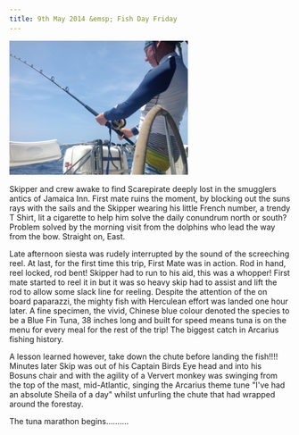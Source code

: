 ```yaml
---
title: 9th May 2014 &emsp; Fish Day Friday
---
```

<img class="medium-img" src="/img/fish-day-friday.jpg" />

Skipper and crew awake to find Scarepirate deeply lost in the smugglers antics
of Jamaica Inn. First mate ruins the moment, by blocking out the suns rays with
the sails and the Skipper wearing his little French number, a trendy T Shirt,
lit a cigarette to help him solve the daily conundrum north or south?  Problem
solved by the morning visit from the dolphins who lead the way from the bow.
Straight on, East.

Late afternoon siesta was rudely interrupted by the sound of the screeching
reel.  At last, for the first time this trip, First Mate was in action. Rod in
hand, reel locked, rod bent!  Skipper had to run to his aid, this was a
whopper!  First mate started to reel it in but it was so heavy skip had to
assist and lift the rod to allow some slack line for reeling.  Despite the
attention of the on board paparazzi, the mighty fish with Herculean effort was
landed one hour later.  A fine specimen, the vivid, Chinese blue  colour
denoted the species to be a Blue Fin Tuna, 38 inches long and built for speed
means tuna is on the menu for every meal for the rest of the trip!  The biggest
catch in Arcarius fishing history.

A lesson learned however, take down the chute before landing the fish!!!!
Minutes later Skip was out of his Captain Birds Eye head and into his Bosuns
chair and with the agility of a Ververt monkey was swinging from the top of the
mast, mid-Atlantic, singing the Arcarius theme tune "I've had an absolute
Sheila of a day" whilst unfurling the chute that had wrapped around the
forestay.

The tuna marathon begins..........
